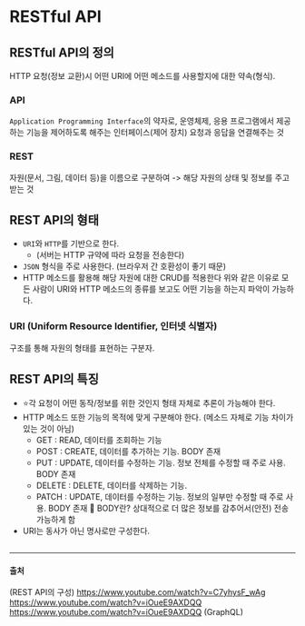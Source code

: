 # RESTful API

## RESTful API의 정의
HTTP 요청(정보 교환)시 어떤 URI에 어떤 메소드를 사용할지에 대한 약속(형식).
### API 
`Application Programming Interface`의 약자로,
운영체제, 응용 프로그램에서 제공하는 기능을 제어하도록 해주는 인터페이스(제어 장치)
요청과 응답을 연결해주는 것
### REST
자원(문서, 그림, 데이터 등)을 이름으로 구분하여 -> 해당 자원의 상태 및 정보를 주고받는 것

## REST API의 형태
- `URI`와 `HTTP`를 기반으로 한다.
    - (서버는 HTTP 규약에 따라 요청을 전송한다)
- `JSON` 형식을 주로 사용한다. (브라우저 간 호환성이 좋기 때문)
- HTTP 메소드를 활용해 해당 자원에 대한 CRUD를 적용한다
위와 같은 이유로 모든 사람이 URI와 HTTP 메소드의 종류를 보고도 어떤 기능을 하는지 파악이 가능하다.
### URI (Uniform Resource Identifier, 인터넷 식별자)
구조를 통해 자원의 형태를 표현하는 구분자.

## REST API의 특징
- ⭐각 요청이 어떤 동작/정보를 위한 것인지 형태 자체로 추론이 가능해야 한다.
- HTTP 메소드 또한 기능의 목적에 맞게 구분해야 한다. (메소드 자체로 기능 차이가 있는 것이 아님)
    - GET : READ, 데이터를 조회하는 기능
    - POST : CREATE, 데이터를 추가하는 기능. BODY 존재
    - PUT : UPDATE, 데이터를 수정하는 기능. 정보 전체를 수정할 때 주로 사용. BODY 존재
    - DELETE : DELETE, 데이터를 삭제하는 기능.
    - PATCH : UPDATE, 데이터를 수정하는 기능. 정보의 일부만 수정할 때 주로 사용. BODY 존재
    👀 BODY란? 상대적으로 더 많은 정보를 감추어서(안전) 전송 가능하게 함
- URI는 동사가 아닌 명사로만 구성한다.

## 

----
#### 출처
(REST API의 구성)
https://www.youtube.com/watch?v=C7yhysF_wAg
https://www.youtube.com/watch?v=iOueE9AXDQQ
https://www.youtube.com/watch?v=iOueE9AXDQQ
(GraphQL)